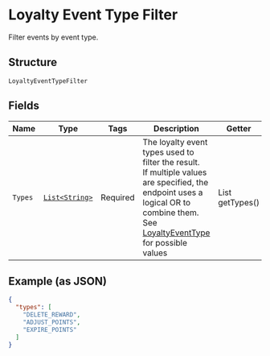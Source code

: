 
# Loyalty Event Type Filter

Filter events by event type.

## Structure

`LoyaltyEventTypeFilter`

## Fields

| Name | Type | Tags | Description | Getter |
|  --- | --- | --- | --- | --- |
| `Types` | [`List<String>`](/doc/models/loyalty-event-type.md) | Required | The loyalty event types used to filter the result.<br>If multiple values are specified, the endpoint uses a<br>logical OR to combine them.<br>See [LoyaltyEventType](#type-loyaltyeventtype) for possible values | List<String> getTypes() |

## Example (as JSON)

```json
{
  "types": [
    "DELETE_REWARD",
    "ADJUST_POINTS",
    "EXPIRE_POINTS"
  ]
}
```

